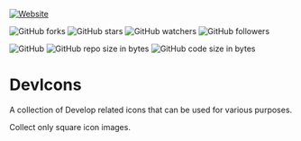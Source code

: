 [![Website](https://img.shields.io/website-up-down-green-red/http/shields.io.svg?label=elky-essay)](https://elky84.github.io)

![GitHub forks](https://img.shields.io/github/forks/elky84/DevIcons.svg?style=social&label=Fork)
![GitHub stars](https://img.shields.io/github/stars/elky84/DevIcons.svg?style=social&label=Stars)
![GitHub watchers](https://img.shields.io/github/watchers/elky84/DevIcons.svg?style=social&label=Watch)
![GitHub followers](https://img.shields.io/github/followers/elky84.svg?style=social&label=Follow)

![GitHub](https://img.shields.io/github/license/mashape/apistatus.svg)
![GitHub repo size in bytes](https://img.shields.io/github/repo-size/elky84/DevIcons.svg)
![GitHub code size in bytes](https://img.shields.io/github/languages/code-size/elky84/DevIcons.svg)

# DevIcons
A collection of Develop related icons that can be used for various purposes.

Collect only square icon images.